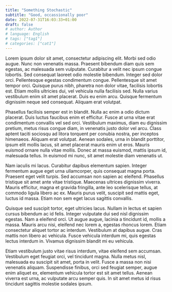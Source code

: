 ```yaml
---
title: "Something Stochastic"
subtitle: "Good, occassionally poor"
date: 2022-07-31T16:03:33+01:00
draft: false
# author: Author
# language: English
# tags: ["tag1"]
# categories: ["cat1"]
---
```


Lorem ipsum dolor sit amet, consectetur adipiscing elit. Morbi sed odio augue. Nunc non venenatis massa. Praesent bibendum diam quis sem egestas, ac malesuada sem vulputate. Curabitur a velit nec ipsum congue lobortis. Sed consequat laoreet odio molestie bibendum. Integer sed dolor orci. Pellentesque egestas condimentum congue. Pellentesque sit amet tempor orci. Quisque purus nibh, pharetra non dolor vitae, facilisis lobortis est. Etiam mollis ultricies dui, vel vehicula nulla facilisis sed. Nulla varius vestibulum enim sit amet placerat. Duis eu enim arcu. Quisque fermentum dignissim neque sed consequat. Aliquam erat volutpat.

Phasellus facilisis semper est in blandit. Nulla ac enim a odio dictum placerat. Duis luctus faucibus enim et efficitur. Fusce at urna vitae erat condimentum convallis vel sed orci. Vestibulum maximus, diam eu dignissim pretium, metus risus congue diam, in venenatis justo dolor vel arcu. Class aptent taciti sociosqu ad litora torquent per conubia nostra, per inceptos himenaeos. Aliquam erat volutpat. Aenean sodales, urna in blandit porttitor, ipsum elit mollis lacus, sit amet placerat mauris enim ut eros. Mauris euismod ornare nulla vitae mollis. Donec at massa euismod, mattis ipsum id, malesuada tellus. In euismod mi nunc, sit amet molestie diam venenatis ut.

Nam iaculis mi lacus. Curabitur dapibus elementum sapien. Integer fermentum augue eget urna ullamcorper, quis consequat magna porta. Praesent eget velit turpis. Sed accumsan non sapien ac eleifend. Phasellus tristique sit amet ante vitae tristique. Maecenas ultrices dignissim viverra. Mauris efficitur, magna et gravida fringilla, ante leo scelerisque tellus, at commodo ligula libero ac ex. Mauris purus velit, suscipit sed mattis eget, luctus id massa. Etiam non sem eget lacus sagittis convallis.

Quisque sed suscipit tortor, eget ultricies lacus. Nullam in lectus et sapien cursus bibendum ac id felis. Integer vulputate dui sed nisl dignissim egestas. Nam a eleifend orci. Ut augue augue, lacinia a tincidunt id, mollis a massa. Mauris arcu nisi, eleifend nec lorem a, egestas rhoncus lorem. Etiam consectetur aliquet tortor ac interdum. Vestibulum at dapibus augue. Cras mattis non libero ac vehicula. Fusce vehicula interdum mi, quis egestas lectus interdum in. Vivamus dignissim blandit mi eu vehicula.

Etiam vestibulum justo vitae risus interdum, vitae eleifend sem accumsan. Vestibulum eget feugiat orci, vel tincidunt magna. Nulla metus nisl, malesuada eu suscipit sit amet, porta in velit. Fusce a massa non nisi venenatis aliquam. Suspendisse finibus, orci sed feugiat semper, augue enim aliquet ex, elementum vehicula tortor est sit amet tellus. Aenean viverra est urna, ac vulputate arcu semper quis. In sit amet metus id risus tincidunt sagittis molestie sodales ipsum. 